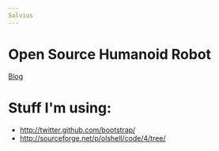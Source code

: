 ```yaml
---
Salvius
---
```


# Open Source Humanoid Robot

[Blog](http://salviusrobot.blogspot.com)

# Stuff I'm using:
* http://twitter.github.com/bootstrap/
* http://sourceforge.net/p/olshell/code/4/tree/